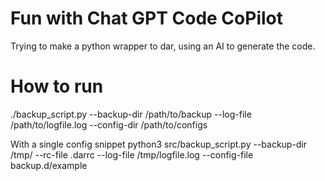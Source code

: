 # Fun with Chat GPT  Code CoPilot

Trying to make a python wrapper to dar, using an AI to generate the code.


# How to run 

./backup_script.py --backup-dir /path/to/backup --log-file /path/to/logfile.log --config-dir /path/to/configs

With a single config snippet
python3 src/backup_script.py --backup-dir /tmp/ --rc-file .darrc --log-file /tmp/logfile.log --config-file backup.d/example



